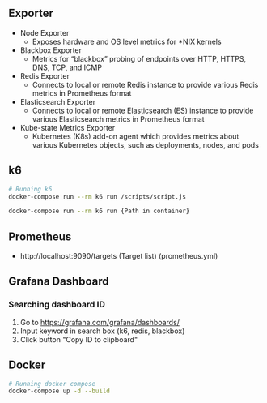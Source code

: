 ## Exporter
- Node Exporter
    - Exposes hardware and OS level metrics for *NIX kernels
- Blackbox Exporter
    - Metrics for “blackbox” probing of endpoints over HTTP, HTTPS, DNS, TCP, and ICMP
- Redis Exporter
    - Connects to local or remote Redis instance to provide various Redis metrics in Prometheus format
- Elasticsearch Exporter
    - Connects to local or remote Elasticsearch (ES) instance to provide various Elasticsearch metrics in Prometheus format
- Kube-state Metrics Exporter
    - Kubernetes (K8s) add-on agent which provides metrics about various Kubernetes objects, such as deployments, nodes, and pods

## k6
``` bash
# Running k6
docker-compose run --rm k6 run /scripts/script.js

docker-compose run --rm k6 run {Path in container}
```

## Prometheus
- http://localhost:9090/targets (Target list) (prometheus.yml)

## Grafana Dashboard
### Searching dashboard ID
1. Go to https://grafana.com/grafana/dashboards/
2. Input keyword in search box (k6, redis, blackbox)
3. Click button "Copy ID to clipboard"

## Docker
``` bash
# Running docker compose
docker-compose up -d --build
```
